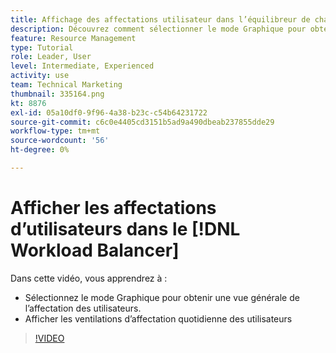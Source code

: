 ```yaml
---
title: Affichage des affectations utilisateur dans l’équilibreur de charge de travail
description: Découvrez comment sélectionner le mode Graphique pour obtenir une vue de haut niveau de l’affectation des utilisateurs et afficher les ventilations quotidiennes de l’affectation des utilisateurs.
feature: Resource Management
type: Tutorial
role: Leader, User
level: Intermediate, Experienced
activity: use
team: Technical Marketing
thumbnail: 335164.png
kt: 8876
exl-id: 05a10df0-9f96-4a38-b23c-c54b64231722
source-git-commit: c6c0e4405cd3151b5ad9a490dbeab237855dde29
workflow-type: tm+mt
source-wordcount: '56'
ht-degree: 0%

---
```


# Afficher les affectations d’utilisateurs dans le [!DNL Workload Balancer]

Dans cette vidéo, vous apprendrez à :

* Sélectionnez le mode Graphique pour obtenir une vue générale de l’affectation des utilisateurs.
* Afficher les ventilations d’affectation quotidienne des utilisateurs

>[!VIDEO](https://video.tv.adobe.com/v/335164/?quality=12)
